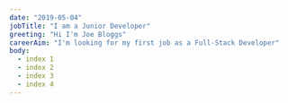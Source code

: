 ```yaml
---
date: "2019-05-04"
jobTitle: "I am a Junior Developer"
greeting: "Hi I'm Joe Bloggs"
careerAim: "I'm looking for my first job as a Full-Stack Developer"
body:
  - index 1
  - index 2
  - index 3
  - index 4
---
```

